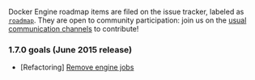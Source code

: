 Docker Engine roadmap items are filed on the issue tracker, labeled as [`roadmap`](https://github.com/docker/docker/issues?q=is%3Aopen+is%3Aissue+label%3Aroadmap). They are open to community participation: join us on the [usual communication channels](https://github.com/docker/docker#talking-to-other-docker-users-and-contributors) to contribute!

### 1.7.0 goals (June 2015 release)

* [Refactoring] [Remove engine jobs](https://github.com/docker/docker/issues/12151)